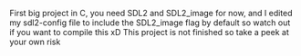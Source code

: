 First big project in C, you need SDL2 and SDL2_image for now, and I edited my sdl2-config file to include the SDL2_image flag by default so watch out if you want to compile this xD
This project is not finished so take a peek at your own risk
